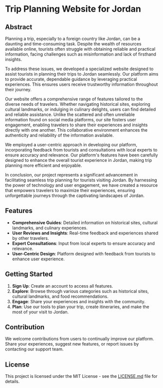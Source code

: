 # Trip Planning Website for Jordan

## Abstract

Planning a trip, especially to a foreign country like Jordan, can be a daunting and time-consuming task. Despite the wealth of resources available online, tourists often struggle with obtaining reliable and practical information, facing challenges such as misinformation and lack of firsthand insights.

To address these issues, we developed a specialized website designed to assist tourists in planning their trips to Jordan seamlessly. Our platform aims to provide accurate, dependable guidance by leveraging practical experiences. This ensures users receive trustworthy information throughout their journey.

Our website offers a comprehensive range of features tailored to the diverse needs of travelers. Whether navigating historical sites, exploring cultural landmarks, or indulging in culinary delights, users can find detailed and reliable assistance. Unlike the scattered and often unreliable information found on social media platforms, our site fosters user engagement, enabling travelers to share their experiences and insights directly with one another. This collaborative environment enhances the authenticity and reliability of the information available.

We employed a user-centric approach in developing our platform, incorporating feedback from tourists and consultations with local experts to ensure accuracy and relevance. Our platform's features have been carefully designed to enhance the overall tourist experience in Jordan, making trip planning more efficient and enjoyable.

In conclusion, our project represents a significant advancement in facilitating seamless trip planning for tourists visiting Jordan. By harnessing the power of technology and user engagement, we have created a resource that empowers travelers to maximize their experiences, ensuring unforgettable journeys through the captivating landscapes of Jordan.

## Features

- **Comprehensive Guides**: Detailed information on historical sites, cultural landmarks, and culinary experiences.
- **User Reviews and Insights**: Real-time feedback and experiences shared by other travelers.
- **Expert Consultations**: Input from local experts to ensure accuracy and relevance.
- **User-Centric Design**: Platform designed with feedback from tourists to enhance user experience.

## Getting Started

1. **Sign Up**: Create an account to access all features.
2. **Explore**: Browse through various categories such as historical sites, cultural landmarks, and food recommendations.
3. **Engage**: Share your experiences and insights with the community.
4. **Plan**: Use our tools to plan your trip, create itineraries, and make the most of your visit to Jordan.

## Contribution

We welcome contributions from users to continually improve our platform. Share your experiences, suggest new features, or report issues by contacting our support team.

## License

This project is licensed under the MIT License - see the [LICENSE.md](LICENSE.md) file for details.


